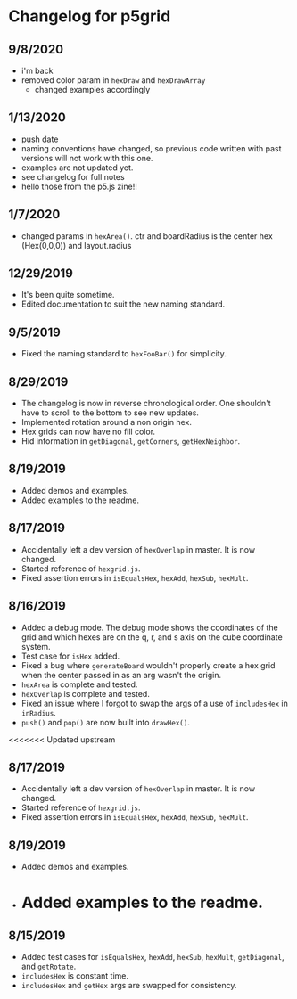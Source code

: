 # Changelog for p5grid

## 9/8/2020

- i'm back
- removed color param in `hexDraw` and `hexDrawArray`
  - changed examples accordingly

## 1/13/2020

- push date
- naming conventions have changed, so previous code written with past versions will not work with this one.
- examples are not updated yet.
- see changelog for full notes
- hello those from the p5.js zine!!

## 1/7/2020

- changed params in `hexArea()`. ctr and boardRadius is the center hex (Hex(0,0,0)) and layout.radius

## 12/29/2019

- It's been quite sometime.
- Edited documentation to suit the new naming standard.

## 9/5/2019

- Fixed the naming standard to `hexFooBar()` for simplicity.

## 8/29/2019

- The changelog is now in reverse chronological order. One shouldn't have to scroll to the bottom to see new updates.
- Implemented rotation around a non origin hex.
- Hex grids can now have no fill color.
- Hid information in `getDiagonal`, `getCorners`, `getHexNeighbor`.

## 8/19/2019

- Added demos and examples.
- Added examples to the readme.

## 8/17/2019

- Accidentally left a dev version of `hexOverlap` in master. It is now changed.
- Started reference of `hexgrid.js`.
- Fixed assertion errors in `isEqualsHex`, `hexAdd`, `hexSub`, `hexMult`.

## 8/16/2019

- Added a debug mode. The debug mode shows the coordinates of the grid and which hexes are on the q, r, and s axis on the cube coordinate system.
- Test case for `isHex` added.
- Fixed a bug where `generateBoard` wouldn't properly create a hex grid when the center passed in as an arg wasn't the origin.
- `hexArea` is complete and tested.
- `hexOverlap` is complete and tested.
- Fixed an issue where I forgot to swap the args of a use of `includesHex` in `inRadius`.
- `push()` and `pop()` are now built into `drawHex()`.

<<<<<<< Updated upstream

## 8/17/2019

- Accidentally left a dev version of `hexOverlap` in master. It is now changed.
- Started reference of `hexgrid.js`.
- Fixed assertion errors in `isEqualsHex`, `hexAdd`, `hexSub`, `hexMult`.

## 8/19/2019

- Added demos and examples.
- # Added examples to the readme.

## 8/15/2019

- Added test cases for `isEqualsHex`, `hexAdd`, `hexSub`, `hexMult`, `getDiagonal`, and `getRotate`.
- `includesHex` is constant time.
- `includesHex` and `getHex` args are swapped for consistency.
